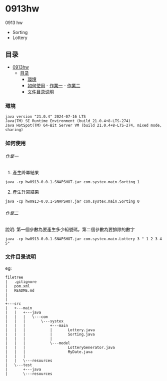 

# 0913hw

0913 hw
- Sorting
- Lottery

 
## 目录

- [0913hw](#0913hw)
  - [目录](#目录)
    - [環境](#環境)
    - [如何使用](#如何使用)
          - [作業一](#作業一)
          - [作業二](#作業二)
    - [文件目录说明](#文件目录说明)

### 環境

```
java version "21.0.4" 2024-07-16 LTS
Java(TM) SE Runtime Environment (build 21.0.4+8-LTS-274)
Java HotSpot(TM) 64-Bit Server VM (build 21.0.4+8-LTS-274, mixed mode, sharing)
```

### 如何使用





###### 作業一

1. 產生降冪結果

```
java -cp hw0913-0.0.1-SNAPSHOT.jar com.systex.main.Sorting 1
```
2. 產生升冪結果
```
java -cp hw0913-0.0.1-SNAPSHOT.jar com.systex.main.Sorting 0
```
###### 作業二
說明:
第一個參數為要產生多少組號碼，第二個參數為要排除的數字

```
java -cp hw0913-0.0.1-SNAPSHOT.jar com.systex.main.Lottery 3 " 1 2 3 4 5" 
```

### 文件目录说明
eg:

```
filetree 
|   .gitignore
|   pom.xml
|   README.md
|   
|       
+---src
|   +---main
|   |   +---java
|   |   |   \---com
|   |   |       \---systex
|   |   |           +---main
|   |   |           |       Lottery.java
|   |   |           |       Sorting.java
|   |   |           |       
|   |   |           \---model
|   |   |                   LotteryGenerator.java
|   |   |                   MyDate.java
|   |   |                   
|   |   \---resources
|   \---test
|       +---java
|       \---resources


```









